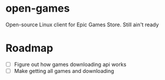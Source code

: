 # open-games
Open-source Linux client for Epic Games Store. Still ain't ready

# Roadmap
- [ ] Figure out how games downloading api works
- [ ] Make getting all games and downloading
